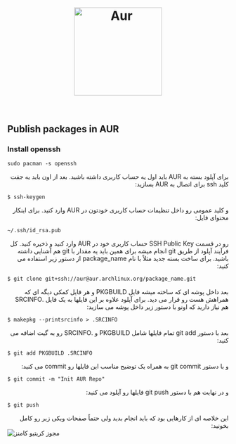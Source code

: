 <h1 align="center">
	<img width="200" src="Aur.svg" alt="Aur">
	<br>
	<br>
</h1>


## Publish packages in AUR

### Install openssh
`sudo pacman -s openssh`

<div dir="rtl">
برای آپلود بسته به AUR باید اول یه حساب کاربری داشته باشید. بعد از اون باید یه جفت کلید ssh برای اتصال به AUR بسازید:
</div>

```
$ ssh-keygen
```

<div dir="rtl">
و کلید عمومی رو داخل تنظیمات حساب کاربری خودتون در AUR وارد کنید. برای اینکار محتوای فایل:
</div>

```
~/.ssh/id_rsa.pub
```

<div dir="rtl">
رو در قسمت SSH Public Key حساب کاربری خود در AUR وارد کنید و ذخیره کنید.
کل فرآیند آپلود از طریق git انجام میشه برای همین باید یه مقدار با git هم آشنایی داشته باشید. برای ساخت بسته جدید مثلاً با نام package_name از دستور زیر استفاده می کنید:
</div>

```
$ git clone git+ssh://aur@aur.archlinux.org/package_name.git
```

<div dir="rtl">
بعد داخل پوشه ای که ساخته میشه فایل PKGBUILD و هر فایل کمکی دیگه ای که همراهش هست رو قرار می دید. برای آپلود علاوه بر این فایلها به یک فایل .SRCINFO هم نیاز دارید که اونو با دستور زیر داخل پوشه می سازید:
</div>

```
$ makepkg --printsrcinfo > .SRCINFO
```

<div dir="rtl">
بعد با دستور git add تمام فایلها شامل PKGBUILD و .SRCINFO رو به گیت اضافه می کنید:
</div>

```
$ git add PKGBUILD .SRCINFO
```

<div dir="rtl">
و با دستور git commit به همراه یک توضیح مناسب این فایلها رو commit می کنید:
</div>

```
$ git commit -m "Init AUR Repo"
```

<div dir="rtl">
و در نهایت هم با دستور git push فایلها رو آپلود می کنید:
</div>

```
$ git push
```

<div dir="rtl">
این خلاصه ای از کارهایی بود که باید انجام بدید ولی حتماً صفحات ویکی زیر رو کامل بخونید:
</div>


<img alt="مجوز کریتیو کامنز" style="border-width:0" src="https://i.creativecommons.org/l/by-sa/4.0/88x31.png">
</p>
